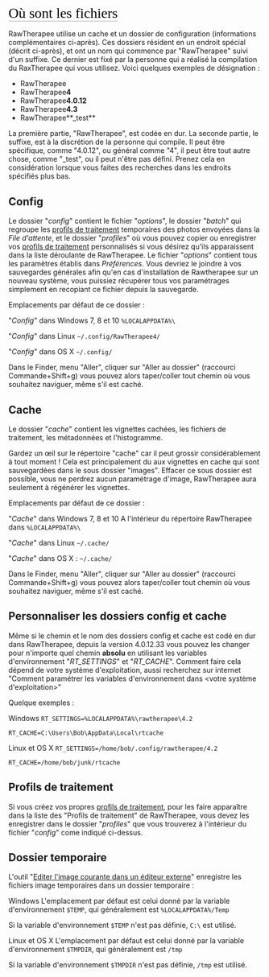 <span style="color: #000000; background: none; overflow: hidden; page-break-after: avoid; font-size: 2.0em; font-family: Georgia,Times,serif; margin-top: 1em; margin-bottom: 0.25em; line-height: 1.3; padding: 0; border-bottom: 1px solid #AAAAAA;">
Où sont les fichiers </span>

RawTherapee utilise un cache et un dossier de configuration
(informations complémentaires ci-après). Ces dossiers résident en un
endroit spécial (décrit ci-après), et ont un nom qui commence par
"RawTherapee" suivi d'un suffixe. Ce dernier est fixé par la personne
qui a réalisé la compilation du RaxTherapee qui vous utilisez. Voici
quelques exemples de désignation :

- RawTherapee
- RawTherapee**4**
- RawTherapee**4.0.12**
- RawTherapee**4.3**
- RawTherapee**_test**

La première partie, "RawTherapee", est codée en dur. La seconde partie,
le suffixe, est à la discrétion de la personne qui compile. Il peut être
spécifique, comme "4.0.12", ou général comme "4", il peut être tout
autre chose, comme "_test", ou il peut n'être pas défini. Prenez cela
en considération lorsque vous faites des recherches dans les endroits
spécifiés plus bas.

## Config

Le dossier "*config*" contient le fichier "*options*", le dossier
"*batch*" qui regroupe les [profils de
traitement](Sidecar_Files_-_Processing_Profiles/fr "wikilink")
temporaires des photos envoyées dans la *File d'attente*, et le dossier
"*profiles*" où vous pouvez copier ou enregistrer vos [profils de
traitement](Sidecar_Files_-_Processing_Profiles/fr "wikilink")
personnalisés si vous désirez qu'ils apparaissent dans la liste
déroulante de RawTherapee. Le fichier "*options*" contient tous les
paramètres établis dans *Préférences*. Vous devriez le joindre à vos
sauvegardes générales afin qu'en cas d'installation de Rawtherapee sur
un nouveau système, vous puissiez récupérer tous vos paramétrages
simplement en recopiant ce fichier depuis la sauvegarde.

Emplacements par défaut de ce dossier :

"*Config*" dans Windows 7, 8 et 10
`%LOCALAPPDATA%\`

"*Config*" dans Linux
`~/.config/RawTherapee4/`

"*Config*" dans OS X
`~/.config/`

Dans le Finder, menu "Aller", cliquer sur "Aller au dossier" (raccourci
Commande+Shift+g) vous pouvez alors taper/coller tout chemin où vous
souhaitez naviguer, même s'il est caché.

## Cache

Le dossier "*cache*" contient les vignettes cachées, les fichiers de
traitement, les métadonnées et l'histogramme.

Gardez un œil sur le répertoire "cache" car il peut grossir
considérablement à tout moment ! Cela est principalement du aux
vignettes en cache qui sont sauvegardées dans le sous dossier "images".
Effacer ce sous dossier est possible, vous ne perdrez aucun paramétrage
d'image, RawTherapee aura seulement à régénérer les vignettes.

Emplacements par défaut de ce dossier :

"*Cache*" dans Windows 7, 8 et 10
A l'intérieur du répertoire RawTherapee dans `%LOCALAPPDATA%\`

"*Cache*" dans Linux
`~/.cache/`

"*Cache*" dans OS X
: `~/.cache/`

Dans le Finder, menu "Aller", cliquer sur "Aller au dossier" (raccourci
Commande+Shift+g) vous pouvez alors taper/coller tout chemin où vous
souhaitez naviguer, même s'il est caché.

## Personnaliser les dossiers config et cache

Même si le chemin et le nom des dossiers config et cache est codé en dur
dans RawTherapee, depuis la version 4.0.12.33 vous pouvez les changer
pour n'importe quel chemin **absolu** en utilisant les variables
d'environnement "*RT_SETTINGS*" et "*RT_CACHE*". Comment faire cela
dépend de votre système d'exploitation, aussi recherchez sur internet
"Comment paramétrer les variables d'environnement dans \<votre système
d'exploitation\>"

Quelque exemples :

Windows
`RT_SETTINGS=%LOCALAPPDATA%\rawtherapee\4.2`

`RT_CACHE=C:\Users\Bob\AppData\Local\rtcache`

Linux et OS X
`RT_SETTINGS=/home/bob/.config/rawtherapee/4.2`

`RT_CACHE=/home/bob/junk/rtcache`

## Profils de traitement

Si vous créez vos propres [profils de
traitement](Sidecar_Files_-_Processing_Profiles/fr "wikilink"), pour les
faire apparaître dans la liste des "Profils de traitement" de
RawTherapee, vous devez les enregistrer dans le dossier "*profiles*" que
vous trouverez à l'intérieur du fichier "*config*" come indiqué
ci-dessus.

## Dossier temporaire

L'outil "[Editer l'image courante dans un éditeur
externe](Edit_Current_Image_in_External_Editor/fr "wikilink")"
enregistre les fichiers image temporaires dans un dossier temporaire :

Windows
L'emplacement par défaut est celui donné par la variable d'environnement
`$TEMP`, qui généralement est `%LOCALAPPDATA%/Temp`

Si la variable d'environnement `$TEMP` n'est pas définie, `C:\` est
utilisé.

Linux et OS X
L'emplacement par défaut est celui donné par la variable d'environnement
`$TMPDIR`, qui généralement est `/tmp`

Si la variable d'environnement `$TMPDIR` n'est pas définie, `/tmp` est
utilisé.